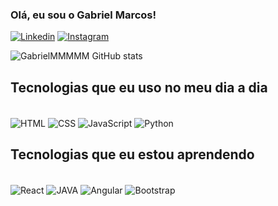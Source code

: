 ### Olá, eu sou o Gabriel Marcos!
[![Linkedin](https://img.shields.io/badge/LinkedIn-0077B5?style=for-the-badge&logo=linkedin&logoColor=white)](https://www.linkedin.com/in/gabrielmarcoss/)
[![Instagram](https://img.shields.io/badge/Instagram-E4405F?style=for-the-badge&logo=instagram&logoColor=white)](https://www.instagram.com/gabriel_mmarcos/)

![GabrielMMMMM GitHub stats](https://github-readme-stats.vercel.app/api?username=GabrielMMMMM&show_icons=true&theme=dark)

## Tecnologias que eu uso no meu dia a dia

<div style= "display:inline_block"><br>
    <img align = "center"alt="HTML" src="https://img.shields.io/badge/HTML5-E34F26?style=for-the-badge&logo=html5&logoColor=white">
    <img align = "center"alt="CSS" src="https://img.shields.io/badge/CSS3-1572B6?style=for-the-badge&logo=css3&logoColor=white">
    <img align = "center"alt="JavaScript" src="https://img.shields.io/badge/JavaScript-F7DF1E?style=for-the-badge&logo=javascript&logoColor=black">
    <img align = "center"alt="Python" src="https://img.shields.io/badge/Python-14354C?style=for-the-badge&logo=python&logoColor=white">
</div>

## Tecnologias que eu estou aprendendo
<div style= "display:inline_block"><br>
    <img align = "center"alt="React" src="https://img.shields.io/badge/React-20232A?style=for-the-badge&logo=react&logoColor=61DAFB">
    <img align = "center"alt="JAVA" src="https://img.shields.io/badge/Java-ED8B00?style=for-the-badge&logo=openjdk&logoColor=white">
    <img align = "center"alt="Angular" src="https://img.shields.io/badge/AngularJS-E23237?style=for-the-badge&logo=angularjs&logoColor=white">
    <img align = "center"alt="Bootstrap" src="https://img.shields.io/badge/Bootstrap-563D7C?style=for-the-badge&logo=bootstrap&logoColor=white">
</div>
